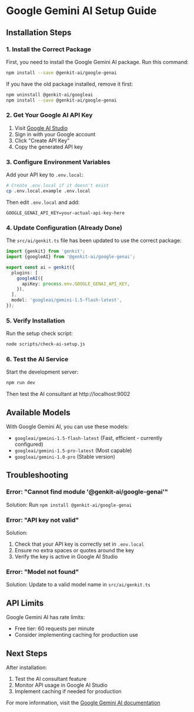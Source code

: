 # Google Gemini AI Setup Guide

## Installation Steps

### 1. Install the Correct Package

First, you need to install the Google Gemini AI package. Run this command:

```bash
npm install --save @genkit-ai/google-genai
```

If you have the old package installed, remove it first:
```bash
npm uninstall @genkit-ai/googleai
npm install --save @genkit-ai/google-genai
```

### 2. Get Your Google AI API Key

1. Visit [Google AI Studio](https://makersuite.google.com/app/apikey)
2. Sign in with your Google account
3. Click "Create API Key"
4. Copy the generated API key

### 3. Configure Environment Variables

Add your API key to `.env.local`:

```bash
# Create .env.local if it doesn't exist
cp .env.local.example .env.local
```

Then edit `.env.local` and add:
```
GOOGLE_GENAI_API_KEY=your-actual-api-key-here
```

### 4. Update Configuration (Already Done)

The `src/ai/genkit.ts` file has been updated to use the correct package:

```typescript
import {genkit} from 'genkit';
import {googleAI} from '@genkit-ai/google-genai';

export const ai = genkit({
  plugins: [
    googleAI({
      apiKey: process.env.GOOGLE_GENAI_API_KEY,
    }),
  ],
  model: 'googleai/gemini-1.5-flash-latest',
});
```

### 5. Verify Installation

Run the setup check script:
```bash
node scripts/check-ai-setup.js
```

### 6. Test the AI Service

Start the development server:
```bash
npm run dev
```

Then test the AI consultant at http://localhost:9002

## Available Models

With Google Gemini AI, you can use these models:
- `googleai/gemini-1.5-flash-latest` (Fast, efficient - currently configured)
- `googleai/gemini-1.5-pro-latest` (Most capable)
- `googleai/gemini-1.0-pro` (Stable version)

## Troubleshooting

### Error: "Cannot find module '@genkit-ai/google-genai'"
Solution: Run `npm install @genkit-ai/google-genai`

### Error: "API key not valid"
Solution: 
1. Check that your API key is correctly set in `.env.local`
2. Ensure no extra spaces or quotes around the key
3. Verify the key is active in Google AI Studio

### Error: "Model not found"
Solution: Update to a valid model name in `src/ai/genkit.ts`

## API Limits

Google Gemini AI has rate limits:
- Free tier: 60 requests per minute
- Consider implementing caching for production use

## Next Steps

After installation:
1. Test the AI consultant feature
2. Monitor API usage in Google AI Studio
3. Implement caching if needed for production

For more information, visit the [Google Gemini AI documentation](https://ai.google.dev/)